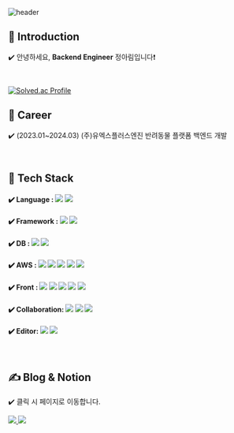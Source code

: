 <div align="left">

![header](https://capsule-render.vercel.app/api?type=waving&color=timeGradient&text=Welcome%20to%20Arim's%20GitHub%20😄&animation=twinkling&fontSize=35&fontAlignY=40&fontAlign=70&height=250)


## 👋 Introduction
<p>✔️ 안녕하세요, <b>Backend Engineer</b> 정아림입니다❗</p>
<br>

[![Solved.ac Profile](http://mazassumnida.wtf/api/v2/generate_badge?boj=wjddkfla20)](https://solved.ac/wjddkfla20/)


## 🏢 Career
<p>✔️ (2023.01~2024.03) (주)유엑스플러스엔진 반려동물 플랫폼 백엔드 개발</p>
<br>

## 🔨 Tech Stack
#### ✔️ Language : <img src="https://img.shields.io/badge/Java-FCC624?style=for-the-badge&logo=Java&logoColor=white"> <img src="https://img.shields.io/badge/python-3776AB?style=for-the-badge&logo=python&logoColor=white">
#### ✔️ Framework : <img src="https://img.shields.io/badge/Spring Boot-6DB33F?style=for-the-badge&logo=spring boot&logoColor=white"> <img src="https://img.shields.io/badge/MyBatis-F80000?style=for-the-badge&logo=mybatis&logoColor=white"> 
#### ✔️ DB : <img src="https://img.shields.io/badge/oracle-F80000?style=for-the-badge&logo=oracle&logoColor=white"> <img src="https://img.shields.io/badge/mysql-4479A1?style=for-the-badge&logo=mysql&logoColor=white"> 
#### ✔️ AWS : <img src="https://img.shields.io/badge/EC2-FF9900?style=for-the-badge&logo=amazon ec2&logoColor=white"> <img src="https://img.shields.io/badge/RDS-527FFF?style=for-the-badge&logo=amazon rds&logoColor=white"> <img src="https://img.shields.io/badge/cloudwatch-FF4F8B?style=for-the-badge&logo=cloudways&logoColor=#FF4F8B"> <img src="https://img.shields.io/badge/SQS-E27152?style=for-the-badge&logo=amazonsqs&logoColor=white"> <img src="https://img.shields.io/badge/S3-569A31?style=for-the-badge&logo=amazons3&logoColor=white">
#### ✔️ Front : <img src="https://img.shields.io/badge/html5-E34F26?style=for-the-badge&logo=html5&logoColor=white"> <img src="https://img.shields.io/badge/javascript-0769AD?style=for-the-badge&logo=javascript&logoColor=black"> <img src="https://img.shields.io/badge/jQuery-F7DF1E?style=for-the-badge&logo=jquery&logoColor=black"> <img src="https://img.shields.io/badge/css-0082F0?style=for-the-badge&logo=css3&logoColor=white"> <img src="https://img.shields.io/badge/bootstrap-7952B3?style=for-the-badge&logo=bootstrap&logoColor=white">
#### ✔️ Collaboration: <img src="https://img.shields.io/badge/git-F05032?style=for-the-badge&logo=git&logoColor=white"> <img src="https://img.shields.io/badge/slack-4A154B?style=for-the-badge&logo=slack&logoColor=white"> <img src="https://img.shields.io/badge/notion-000000?style=for-the-badge&logo=notion&logoColor=white"> 
#### ✔️ Editor: <img src="https://img.shields.io/badge/ECLIPSE-2C2255?style=for-the-badge&logo=eclipseide&logoColor=white"> <img src="https://img.shields.io/badge/IntelliiJ-2C2255?style=for-the-badge&logo=intellijidea&logoColor=white">
<br>

## ✍️ Blog & Notion
<p>✔️ 클릭 시 페이지로 이동합니다. </p>
<a href="https://blog.naver.com/arim9905">
        <img src="https://img.shields.io/badge/Naver-03C75A?style=for-the-badge&logo=naver&logoColor=white"> 
    </a>
<a href="https://platinum-tracker-3ed.notion.site/Jung-A-Rim-6777dd249e6c498392218cbf32db5452">
        <img src="https://img.shields.io/badge/Notion-000000?style=for-the-badge&logo=notion&logoColor=white"> 
    </a>

<br>
</div>
